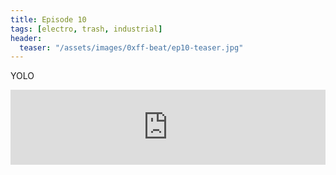 ```yaml
---
title: Episode 10
tags: [electro, trash, industrial]
header:
  teaser: "/assets/images/0xff-beat/ep10-teaser.jpg"
---
```


YOLO

<iframe width="100%" height="120" src="https://www.mixcloud.com/widget/iframe/?hide_cover=1&light=1&feed=%2F0xff-beat%2F0xff-beat-episode-10%2F" frameborder="0" ></iframe>
